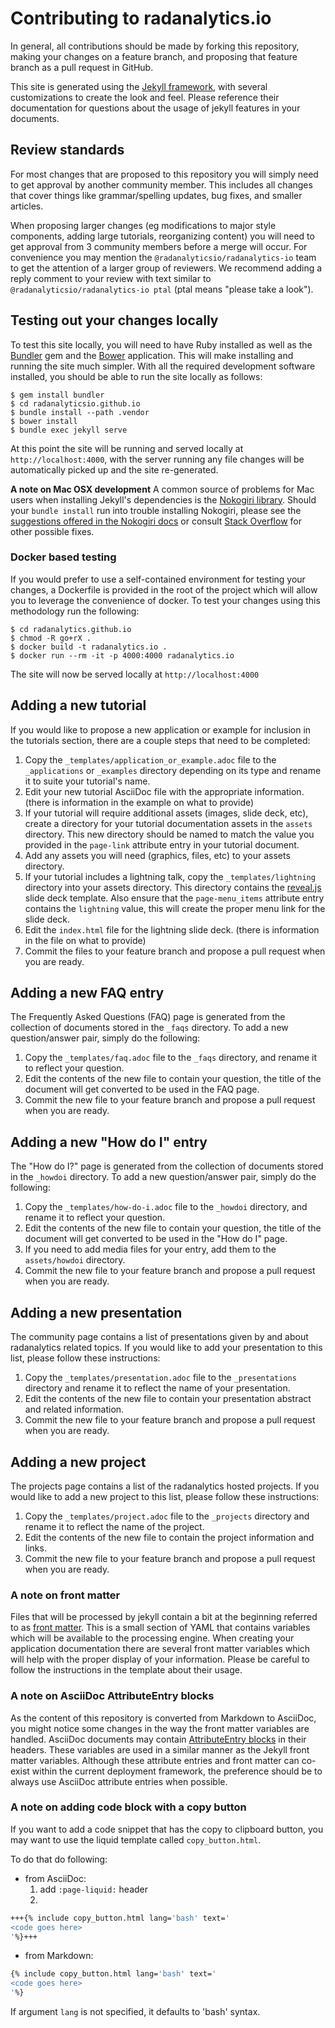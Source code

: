 # Contributing to radanalytics.io

In general, all contributions should be made by forking this repository,
making your changes on a feature branch, and proposing that feature branch
as a pull request in GitHub.

This site is generated using the [Jekyll framework](https://jekyllrb.com),
with several customizations to create the look and feel. Please reference
their documentation for questions about the usage of jekyll features in your
documents.

## Review standards

For most changes that are proposed to this repository you will simply need to
get approval by another community member. This includes all changes that cover
things like grammar/spelling updates, bug fixes, and smaller articles.

When proposing larger changes (eg modifications to major style components,
adding large tutorials, reorganizing content) you will need to get approval
from 3 community members before a merge will occur. For convenience you
may mention the `@radanalyticsio/radanalytics-io` team to get the attention
of a larger group of reviewers. We recommend adding a reply comment to your
review with text similar to `@radanalyticsio/radanalytics-io ptal` (ptal means
"please take a look").

## Testing out your changes locally

To test this site locally, you will need to have Ruby installed as well as the
[Bundler](https://bundler.io) gem and the [Bower](https://bower.io/)
application. This will make installing and running the site much simpler.
With all the required development software installed, you should be able to
run the site locally as follows:

```
$ gem install bundler
$ cd radanalyticsio.github.io
$ bundle install --path .vendor
$ bower install
$ bundle exec jekyll serve
```

At this point the site will be running and served locally at
`http://localhost:4000`, with the server running any file changes will be
automatically picked up and the site re-generated.

**A note on Mac OSX development**
A common source of problems for Mac users when installing Jekyll's
dependencies is the [Nokogiri library](http://www.nokogiri.org). Should your
`bundle install` run into trouble installing Nokogiri, please see the
[suggestions offered in the Nokogiri docs](http://www.nokogiri.org/tutorials/installing_nokogiri.html#mac_os_x)
or consult [Stack Overflow](https://stackoverflow.com) for other possible
fixes.

### Docker based testing

If you would prefer to use a self-contained environment for testing your
changes, a Dockerfile is provided in the root of the project which will
allow you to leverage the convenience of docker. To test your changes using
this methodology run the following:

```
$ cd radanalytics.github.io
$ chmod -R go+rX .
$ docker build -t radanalytics.io .
$ docker run --rm -it -p 4000:4000 radanalytics.io
```

The site will now be served locally at `http://localhost:4000`

## Adding a new tutorial

If you would like to propose a new application or example for inclusion in
the tutorials section, there are a couple steps that need to be completed:

1. Copy the `_templates/application_or_example.adoc` file to the
   `_applications` or `_examples` directory depending on its type and rename
   it to suite your tutorial's name.
2. Edit your new tutorial AsciiDoc file with the appropriate information.
   (there is information in the example on what to provide)
3. If your tutorial will require additional assets (images, slide deck, etc),
   create a directory for your tutorial documentation assets in the
   `assets` directory. This new directory should be named to match the value
   you provided in the `page-link` attribute entry in your tutorial
   document.
4. Add any assets you will need (graphics, files, etc) to your assets
   directory.
5. If your tutorial includes a lightning talk, copy the
   `_templates/lightning` directory into your assets directory. This
   directory contains the [reveal.js](https://github.com/hakimel/reveal.js)
   slide deck template. Also ensure that the `page-menu_items` attribute entry
   contains the `lightning` value, this will create the proper menu link for
   the slide deck.
6. Edit the `index.html` file for the lightning slide deck. (there is
   information in the file on what to provide)
7. Commit the files to your feature branch and propose a pull request when
   you are ready.

## Adding a new FAQ entry

The Frequently Asked Questions (FAQ) page is generated from the collection of
documents stored in the `_faqs` directory. To add a new question/answer pair,
simply do the following:

1. Copy the `_templates/faq.adoc` file to the `_faqs` directory, and
   rename it to reflect your question.
1. Edit the contents of the new file to contain your question, the title of
   the document will get converted to be used in the FAQ page.
1. Commit the new file to your feature branch and propose a pull request when
   you are ready.

## Adding a new "How do I" entry

The "How do I?" page is generated from the collection of
documents stored in the `_howdoi` directory. To add a new question/answer pair,
simply do the following:

1. Copy the `_templates/how-do-i.adoc` file to the `_howdoi` directory, and
   rename it to reflect your question.
1. Edit the contents of the new file to contain your question, the title of
   the document will get converted to be used in the "How do I" page.
1. If you need to add media files for your entry, add them to the
   `assets/howdoi` directory.
1. Commit the new file to your feature branch and propose a pull request when
   you are ready.

## Adding a new presentation

The community page contains a list of presentations given by and about
radanalytics related topics. If you would like to add your presentation to
this list, please follow these instructions:

1. Copy the `_templates/presentation.adoc` file to the
   `_presentations` directory and rename it to reflect the name of your
   presentation.
1. Edit the contents of the new file to contain your presentation abstract
   and related information.
1. Commit the new file to your feature branch and propose a pull request
   when you are ready.

## Adding a new project

The projects page contains a list of the radanalytics hosted projects. If
you would like to add a new project to this list, please follow these
instructions:

1. Copy the `_templates/project.adoc` file to the
   `_projects` directory and rename it to reflect the name of the project.
1. Edit the contents of the new file to contain the project information and
   links.
1. Commit the new file to your feature branch and propose a pull request
   when you are ready.

### A note on front matter

Files that will be processed by jekyll contain a bit at the beginning referred
to as [front matter](https://jekyllrb.com/docs/frontmatter/). This is a small
section of YAML that contains variables which will be available to the
processing engine. When creating your application documentation there are
several front matter variables which will help with the proper display of
your information. Please be careful to follow the instructions in the template
about their usage.

### A note on AsciiDoc AttributeEntry blocks

As the content of this repository is converted from Markdown to AsciiDoc, you
might notice some changes in the way the front matter variables are handled.
AsciiDoc documents may contain [AttributeEntry blocks](http://asciidoc.org/asciidoc.css-embedded.html#X18)
in their headers. These variables are used in a similar manner as the Jekyll
front matter variables. Although these attribute entries and front matter can
co-exist within the current deployment framework, the preference should be to
always use AsciiDoc attribute entries when possible.

### A note on adding code block with a copy button

If you want to add a code snippet that has the copy to clipboard button, you may
want to use the liquid template called `copy_button.html`.

To do that do following:
* from AsciiDoc:
  1. add `:page-liquid:` header
  2.
```bash
+++{% include copy_button.html lang='bash' text='
<code goes here>
'%}+++
```
* from Markdown:
```bash
{% include copy_button.html lang='bash' text='
<code goes here>
'%}
```

If argument `lang` is not specified, it defaults to 'bash' syntax.
